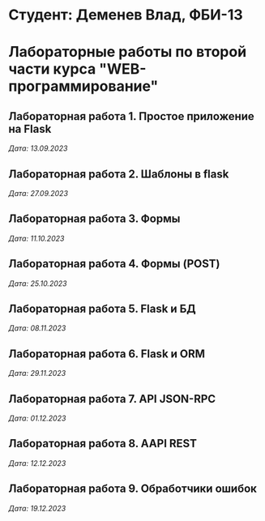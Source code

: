 # Студент: Деменев Влад, ФБИ-13

# Лабораторные работы по второй части курса "WEB-программирование"

## Лабораторная работа 1. Простое приложение на Flask

*Дата: 13.09.2023*

## Лабораторная работа 2. Шаблоны в flask

*Дата: 27.09.2023*

## Лабораторная работа 3. Формы

*Дата: 11.10.2023*

## Лабораторная работа 4. Формы (POST)

*Дата: 25.10.2023*

## Лабораторная работа 5. Flask и БД

*Дата: 08.11.2023*

## Лабораторная работа 6. Flask и ORM

*Дата: 29.11.2023*

## Лабораторная работа 7. API JSON-RPC

*Дата: 01.12.2023*

## Лабораторная работа 8. AAPI REST

*Дата: 12.12.2023*

## Лабораторная работа 9. Обработчики ошибок

*Дата: 19.12.2023*